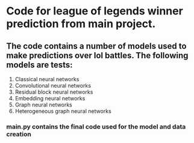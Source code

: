 # Code for league of legends winner prediction from main project. 

## The code contains a number of models used to make predictions over lol battles. The following models are tests:
  1. Classical neural networks
  2. Convolutional neural networks
  3. Residual block neural networks
  4. Embedding neural networks
  5. Graph neural networks
  6. Heterogeneous graph neural networks

### main.py contains the final code used for the model and data creation

